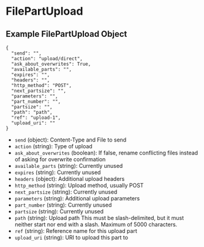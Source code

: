 # FilePartUpload

## Example FilePartUpload Object

```
{
  "send": "",
  "action": "upload/direct",
  "ask_about_overwrites": True,
  "available_parts": "",
  "expires": "",
  "headers": "",
  "http_method": "POST",
  "next_partsize": "",
  "parameters": "",
  "part_number": "",
  "partsize": "",
  "path": "path",
  "ref": "upload-1",
  "upload_uri": ""
}
```

* `send` (object): Content-Type and File to send
* `action` (string): Type of upload
* `ask_about_overwrites` (boolean): If false, rename conflicting files instead of asking for overwrite confirmation
* `available_parts` (string): Currently unused
* `expires` (string): Currently unused
* `headers` (object): Additional upload headers
* `http_method` (string): Upload method, usually POST
* `next_partsize` (string): Currently unused
* `parameters` (string): Additional upload parameters
* `part_number` (string): Currently unused
* `partsize` (string): Currently unused
* `path` (string): Upload path This must be slash-delimited, but it must neither start nor end with a slash. Maximum of 5000 characters.
* `ref` (string): Reference name for this upload part
* `upload_uri` (string): URI to upload this part to
